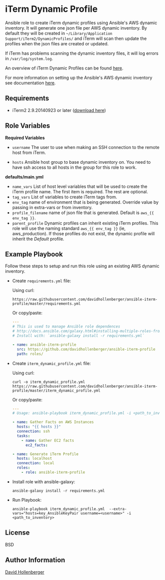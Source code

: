 iTerm Dynamic Profile
=========

Ansible role to create iTerm dynamic profiles using Ansible's AWS dynamic inventory.  It will generate one json file per AWS dynamic inventory.  By default they will be created in `~/Library/Application Support/iTerm2/DynamicProfiles/` and iTerm will scan then update the profiles when the json files are created or updated.

If iTerm has problems scanning the dynamic inventory files, it will log errors in `/var/log/system.log`.

An overview of iTerm Dynamic Profiles can be found [here](https://iterm2.com/dynamic-profiles.html).

For more information on setting up the Ansible's AWS dynamic inventory see documentation [here](http://docs.ansible.com/ansible/intro_dynamic_inventory.html#example-aws-ec2-external-inventory-script).

Requirements
------------

* iTerm2 2.9.20140923 or later ([download here](https://iterm2.com/downloads.html))


Role Variables
--------------

**Required Variables**

* `username` The user to use when making an SSH connection to the remote host from iTerm.

* `hosts` Ansible host group to base dynamic inventory on.  You need to have ssh access to all hosts in the group for this role to work.

**defaults/main.yml**

* `name_vars` List of host level variables that will be used to create the iTerm profile name.  The first item is required.  The rest are optional.
* `tag_vars` List of variables to create iTerm tags from.
* `env_tag` name of environment that is being generated.  Override value by passing in extra-vars or from inventory.
* `profile_filename` name of json file that is generated.  Default is `aws_{{ env_tag }}`.
* `parent_profile` Dynamic profiles can inherit existing iTerm profiles.  This role will use the naming standard `aws_{{ env_tag }}` (ie, aws_production).  If those profiles do not exist, the dynamic profile will inherit the *Default* profile.  



Example Playbook
----------------

Follow these steps to setup and run this role using an existing AWS dynamic inventory.

* Create `requirements.yml` file:

  Using curl:
  ```
  https://raw.githubusercontent.com/davidhollenberger/ansible-iterm-profile/master/requirements.yml
  ```

  Or copy/paste:
  ```yaml
  ---
  # This is used to manage Ansible role dependences
  # http://docs.ansible.com/galaxy.html#installing-multiple-roles-from-a-file
  # Install with: `ansible-galaxy install -r requirements.yml`

  - name: ansible-iterm-profile
    src: https://github.com/davidhollenberger/ansible-iterm-profile
    path: roles/
  ```

* Create `iterm_dynamic_profile.yml` file:

  Using curl:
  ```
  curl -o iterm_dynamic_profile.yml https://raw.githubusercontent.com/davidhollenberger/ansible-iterm-profile/master/iterm_dynamic_profile.yml
  ```

  Or copy/paste:
  ```yaml
  ---
  # Usage: ansible-playbook iterm_dynamic_profile.yml -i <path_to_inventory> --extra-vars="hosts=key_AnsibleKeyPair username=foo"

  - name: Gather Facts on AWS Instances
    hosts: "{{ hosts }}"
    connection: ssh
    tasks:
      - name: Gather EC2 facts
        ec2_facts:

  - name: Generate iTerm Profile
    hosts: localhost
    connection: local
    roles:
      - role: ansible-iterm-profile
  ```

* Install role with ansible-galaxy:

  ```
  ansible-galaxy install -r requirements.yml
  ```

* Run Playbook:

  ```
  ansible-playbook iterm_dynamic_profile.yml  --extra-vars="hosts=key_AnsibleKeyPair username=<username>" -i <path_to_inventory>
  ```


License
-------

BSD

Author Information
------------------

[David Hollenberger](davidhollenberger.com)
